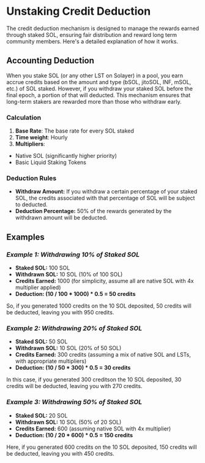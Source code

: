 # Unstaking Credit Deduction

The credit deduction mechanism is designed to manage the rewards earned through staked SOL, ensuring fair distribution and reward long term community members. Here's a detailed explanation of how it works.

## Accounting Deduction

When you stake SOL (or any other LST on Solayer) in a pool, you earn accrue credits based on the amount and type (bSOL, jitoSOL, INF, mSOL, etc.) of SOL staked. However, if you withdraw your staked SOL before the final epoch, a portion of that will deducted. This mechanism ensures that long-term stakers are rewarded more than those who withdraw early.

### Calculation

1. **Base Rate**: The base rate for every SOL staked&#x20;
2. **Time weight**: Hourly&#x20;
3. **Multipliers**:

* Native SOL (significantly higher priority)
* Basic Liquid Staking Tokens

### Deduction Rules

* **Withdraw Amount:** If you withdraw a certain percentage of your staked SOL, the credits associated with that percentage of SOL will be subject to deducted.
* **Deduction Percentage:** 50% of the rewards generated by the withdrawn amount will be deducted.

## Examples

### _**Example 1: Withdrawing 10% of Staked SOL**_

* **Staked SOL:** 100 SOL
* **Withdrawn SOL:** 10 SOL (10% of 100 SOL)
* **Credits Earned:** 1000  (for simplicity, assume all are native SOL with 4x multiplier applied)
* **Deduction: (10 / 100 \* 1000) \* 0.5 = 50 credits**

So, if you generated 1000 credits on the 10 SOL deposited, 50 credits will be deducted, leaving you with 950 credits.

### _**Example 2: Withdrawing 20% of Staked SOL**_

* **Staked SOL:** 50 SOL
* **Withdrawn SOL:** 10 SOL (20% of 50 SOL)
* **Credits Earned:** 300 credits (assuming a mix of native SOL and LSTs, with appropriate multipliers)
* **Deduction: (10 / 50 \* 300) \* 0.5 = 30 credits**

In this case, if you generated 300 creditson the 10 SOL deposited, 30 credits will be deducted, leaving you with 270 credits.

### _**Example 3: Withdrawing 50% of Staked SOL**_

* **Staked SOL:** 20 SOL
* **Withdrawn SOL:** 10 SOL (50% of 20 SOL)
* **Credits Earned:** 600 (assuming native SOL with 4x multiplier)
* **Deduction: (10 / 20 \* 600) \* 0.5 = 150 credits**

Here, if you generated 600 credits on the 10 SOL deposited, 150 credits will be deducted, leaving you with 450 credits.
